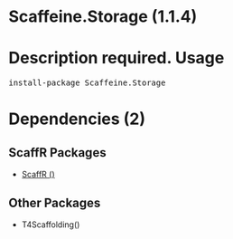 ﻿Scaffeine.Storage (1.1.4)
======
Description required.
Usage
======
<pre>install-package Scaffeine.Storage</pre>
Dependencies (2)
=====

ScaffR Packages
------
* [ScaffR ()](https://github.com/wcpro/ScaffR/tree/master/src/ScaffR)

Other Packages
------
* T4Scaffolding()
